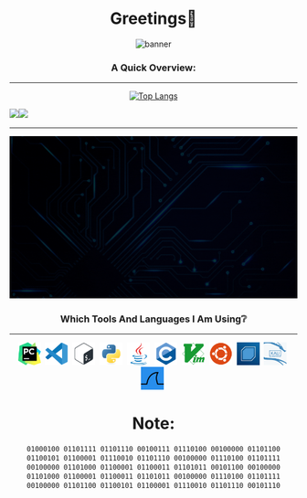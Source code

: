 <div align="center">

  # Greetings:wave:

  ![banner](https://github.com/Keyj33k/Keyj33k/blob/main/img/newbanner.gif?raw=true)

</div>

<div align="center">

### A Quick Overview:
---

  [![Top Langs](https://github-readme-stats.vercel.app/api/top-langs/?username=Keyj33k&layout=compact&theme=vision-friendly-dark)](https://github.com/anuraghazra/github-readme-stats)
  
</div>

<img src="https://github-readme-stats.vercel.app/api?username=Keyj33k&show_icons=true&theme=chartreuse-dark" width="400"><img src="https://github-readme-streak-stats.herokuapp.com/?user=Keyj33k&theme=chartreuse-dark" href="https://git.io/streak-stats" width="400"> 

<div align="center">

---

![whoami](https://github.com/Keyj33k/Keyj33k/blob/main/img/Whoami.gif?raw=true)

### Which Tools And Languages I Am Using:grey_question:
---
<img src="https://github.com/Keyj33k/Keyj33k/blob/main/img/386b29ef.svg" title="PyCharm" alt="PyCharm" width="40" height="40"/>&nbsp;
<img src="https://raw.githubusercontent.com/devicons/devicon/1119b9f84c0290e0f0b38982099a2bd027a48bf1/icons/vscode/vscode-original.svg" title="VSCode" alt="VSCode" width="40" height="40"/>&nbsp;
<img src="https://raw.githubusercontent.com/devicons/devicon/1119b9f84c0290e0f0b38982099a2bd027a48bf1/icons/bash/bash-plain.svg" title="Bash" alt="Bash" width="40" height="40"/>&nbsp;
<img src="https://raw.githubusercontent.com/devicons/devicon/1119b9f84c0290e0f0b38982099a2bd027a48bf1/icons/python/python-original.svg" title="Python" alt="Python" width="40" height="40"/>&nbsp;
<img src="https://github.com/devicons/devicon/blob/master/icons/java/java-original.svg" title="Java" alt="Java" width="40" height="40"/>&nbsp;
<img src="https://github.com/devicons/devicon/blob/master/icons/c/c-original.svg" title="C" alt="C" width="40" height="40"/>&nbsp;
<img src="https://raw.githubusercontent.com/devicons/devicon/1119b9f84c0290e0f0b38982099a2bd027a48bf1/icons/vim/vim-plain.svg" title="Vim" alt="Vim" width="40" height="40"/>&nbsp;
<img src="https://raw.githubusercontent.com/devicons/devicon/1119b9f84c0290e0f0b38982099a2bd027a48bf1/icons/ubuntu/ubuntu-plain.svg" title="Ubuntu" alt="Ubuntu" width="40" height="40"/>&nbsp;
<img src="https://github.com/Keyj33k/Keyj33k/blob/main/img/bb.jpeg?raw=true" title="BackBox" alt="BackBox" width="40" height="40"/>&nbsp;
<img src="https://github.com/Keyj33k/Keyj33k/blob/main/img/kalilinux.png?raw=true" title="Kali" alt="Kali" width="40" height="40"/>&nbsp;
<img src="https://github.com/Keyj33k/Keyj33k/blob/main/img/wireshark.png?raw=true" title="Wireshark" alt="Wireshark" width="40" height="40"/>&nbsp;
<br>

  
# Note:

```
01000100 01101111 01101110 00100111 01110100 00100000 01101100 01100101 01100001 01110010 01101110 00100000 01110100 01101111 00100000 01101000 01100001 01100011 01101011 00101100 00100000 01101000 01100001 01100011 01101011 00100000 01110100 01101111 00100000 01101100 01100101 01100001 01110010 01101110 00101110
```

</div>


